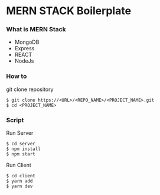 # MERN STACK Boilerplate

### What is MERN Stack

- MongoDB
- Express
- REACT
- NodeJs

### How to

git clone repository

```
$ git clone https://<URL>/<REPO_NAME>/<PROJECT_NAME>.git
$ cd <PROJECT_NAME>
```

### Script

Run Server

```
$ cd server
$ npm install
$ npm start
```

Run Client

```
$ cd client
$ yarn add
$ yarn dev
```
